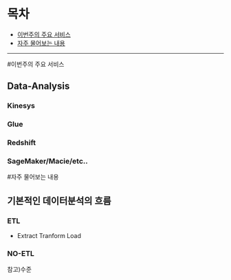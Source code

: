 # 목차
- [이번주의 주요 서비스](#이번주의-주요-서비스)
- [자주 물어보는 내용](#자주-물어보는-내용)

---


#이번주의 주요 서비스

## Data-Analysis

### Kinesys

### Glue

### Redshift

### SageMaker/Macie/etc..



#자주 물어보는 내용

## 기본적인 데이터분석의 흐름

### ETL
- Extract Tranform Load



### NO-ETL
참고)수준